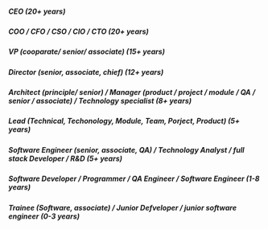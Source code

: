 ##### CEO (20+ years)
##### COO / CFO / CSO / CIO / CTO (20+ years)
##### VP (cooparate/ senior/ associate) (15+ years)
##### Director (senior, associate, chief) (12+ years)
##### Architect (principle/ senior) / Manager (product / project / module / QA / senior / associate) / Technology specialist  (8+ years)
##### Lead (Technical, Techonology, Module, Team, Porject, Product)  (5+ years)
##### Software Engineer (senior, associate, QA) / Technology Analyst / full stack Developer / R&D  (5+ years)
##### Software Developer / Programmer / QA Engineer / Software Engineer  (1-8 years)
##### Trainee (Software, associate) / Junior Defveloper / junior software engineer  (0-3 years)

